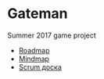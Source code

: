 # Gateman
Summer 2017 game project

- [Roadmap](https://docs.google.com/spreadsheets/d/1UJzFk7E6648vr8fL_EKifkJ81J_OzJvMoyzt6S755yU/edit#gid=0)
- [Mindmap](https://mm.tt/914992689?t=I5kofZGGRf)
- [Scrum доска](https://trello.com/b/5WJ3zfuo/gateman)
